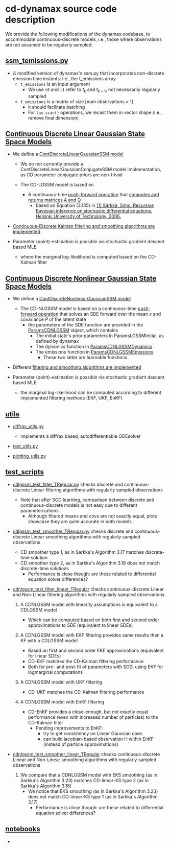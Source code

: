 # cd-dynamax source code description

We provide the following modifications of the dynamax codebase, to accommodate continuous-discrete models, i.e., those where observations are not assumed to be regularly sampled.

## [ssm_temissions.py](./ssm_temissions.py)

- A modified version of dynamax's ssm.py that incorporates non-discrete emission time instants: i.e., the t_emissions array
    - `t_emissions` is an input argument
        - We use `t0` and `t1` refer to $t_k$ and $t_{k+1}$, not necessarily regularly sampled
    - `t_emissions` is a matrix of size $[\textrm{num observations} \times 1]$
        - it should facilitate batching
        - For `lax.scan()` operations, we recast them in vector shape (i.e., remove final dimension)
  
## [Continuous Discrete Linear Gaussian State Space Models](./continuous_discrete_linear_gaussian_ssm)

- We define a [ContDiscreteLinearGaussianSSM model](./continuous_discrete_linear_gaussian_ssm/models.py#L39)
    - We do not currently provide a ContDiscreteLinearGaussianConjugateSSM model implementation, as CD parameter conjugate priors are non-trivial
    
    - The CD-LGSSM model is based on
        - A continuous-time [push-forward operation](./continuous_discrete_linear_gaussian_ssm/inference.py#L77) that [computes and returns matrices A and Q](./continuous_discrete_linear_gaussian_ssm/models.py#L213)
            - based on Equation (3.135) in [[1] Särkkä, Simo. Recursive Bayesian inference on stochastic differential equations. Helsinki University of Technology, 2006.](https://aaltodoc.aalto.fi/items/cc45c44e-ff66-4907-bfff-03293391fe1d)
    
- [Continuous-Discrete Kalman filtering and smoothing algorithms are implemented](./continuous_discrete_linear_gaussian_ssm/README.md)

- Parameter (point)-estimation is possible via stochastic gradient descent based MLE  
    - where the marginal log-likelihood is computed based on the CD-Kalman filter

## [Continuous Discrete Nonlinear Gaussian State Space Models](./continuous_discrete_nonlinear_gaussian_ssm)

- We define a [ContDiscreteNonlinearGaussianSSM model](./continuous_discrete_nonlinear_gaussian_ssm/models.py#L112)
    
    - The CD-NLGSSM model is based on a continuous-time [push-forward operation](./continuous_discrete_nonlinear_gaussian_ssm/models.py#L50) that solves an SDE forward over the mean $x$ and covariance $P$ of the latent state
        - the parameters of the SDE function are provided in the [ParamsCDNLGSSM](./continuous_discrete_nonlinear_gaussian_ssm/cdnlgssm_utils.py#L161) object, which contains
            - The initial state's prior parameters in ParamsLGSSMInitial, as defined by dynamax
            - The dynamics function in [ParamsCDNLGSSMDynamics](./continuous_discrete_nonlinear_gaussian_ssm/cdnlgssm_utils.py#L58)
            - The emissions function in [ParamsCDNLGSSMEmissions](./continuous_discrete_nonlinear_gaussian_ssm/cdnlgssm_utils.py#L133)
                - These two latter are learnable functions            
    
- Different [filtering and smoothing algorithms are implemented](./continuous_discrete_nonlinear_gaussian_ssm/README.md)

- Parameter (point)-estimation is possible via stochastic gradient descent based MLE
    - the marginal log-likelihood can be computed according to different implemented filtering methods (EKF, UKF, EnKF)

## [utils](./utils)

- [diffrax_utils.py](./utils/diffrax_utils.py)
    - implements a diffrax based, autodifferentiable ODEsolver
    
- [test_utils.py](./utils/test_utils.py)

- [plotting_utils.py](./utils/plotting_utils.py)

## [test_scripts](./test_scripts)

- [cdlgssm_test_filter_TRegular.py](./test_scripts/cdlgssm_test_filter_TRegular.py) checks discrete and continuous-discrete Linear filtering algorithms with regularly sampled observations
    - Note that after SGD learning, comparison between discrete and continuous-discrete models is not easy due to different parameterizations.
        - Although filtered means and covs are not exactly equal, plots showcase they are quite accurate in both models.

- [cdlgssm_test_smoother_TRegular.py](./test_scripts/cdlgssm_test_smoother_TRegular.py) checks discrete and continuous-discrete Linear smoothing algorithms with regularly sampled observations
    - CD smoother type 1, as in Sarkka's Algorithm 3.17 matches discrete-time solution
    - CD smoother type 2, as in Sarkka's Algorithm 3.18 does not match discrete-time solutions
        - Performance is close though: are these related to differential equation solver differences?

- [cdnlgssm_test_filter_linear_TRegular](./src/cdnlgssm_test_filter_linear_TRegular.py) checks continuous-discrete Linear and Non-Linear filtering algorithms with regularly sampled observations
    1. A CDNLGSSM model with linearity assumptions is equivalent to a CDLGSSM model
        - Which can be computed based on both first and second order approximations to SDE (equivalent to linear SDEs)

    2. A CDNLGSSM model with EKF filtering provides same results than a KF with a CDLGSSM model
        - Based on first and second order EKF approximations (equivalent for linear SDEs)
        - CD-EKF matches the CD-Kalman filtering performance
        - Both for pre- and post-fit of parameters with SGD, using EKF for logmarginal computations
    
    3. A CDNLGSSM model with UKF filtering
        - CD-UKF matches the CD-Kalman filtering performance
        
    4. A CDNLGSSM model with EnKF filtering 
        - CD-EnKF provides a close-enough, but not exactly equal performance (even with increased number of particles) to the CD-Kalman filter
            - Pending improvements to EnKF:
                - try to get consistency on Linear Gaussian case.
                - can build jacobian-based observation H within EnKF (instead of particle approximations)

- [cdnlgssm_test_smoother_linear_TRegular](./src/cdnlgssm_test_smoother_linear_TRegular.py) checks continuous-discrete Linear and Non-Linear smoothing algorithms with regularly sampled observations
    1. We compare that a CDNLGSSM model with EKS smoothing (as in Sarkka's Algorithm 3.23) matches CD-linear-KS type 2 (as in Sarkka's Algorithm 3.18)
        - We notice that EKS smoothing (as in Sarkka's Algorithm 3.23) does not match CD-linear-KS type 1 (as in Sarkka's Algorithm 3.17)
            - Performance is close though: are these related to differential equation solver differences?

## [notebooks](./notebooks)

- 
